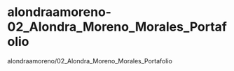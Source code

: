 # alondraamoreno-02_Alondra_Moreno_Morales_Portafolio
alondraamoreno/02_Alondra_Moreno_Morales_Portafolio
